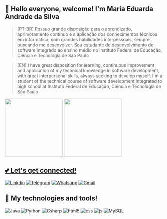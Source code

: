 ## 🌷 Hello everyone, welcome! I'm Maria Eduarda Andrade da Silva
<blockquote>[PT-BR] Possuo grande disposição para o aprendizado, aprimoramento contínuo e a aplicação dos conhecimentos técnicos em informática, com grandes habilidades interpessoais, sempre buscando me desenvolver. Sou estudante de desenvolvimento de software integrado ao ensino médio no Instituto Federal de Educação, Ciência e Tecnologia de São Paulo </blockquote>
<blockquote>[EN] I have great disposition for learning, continuous improvement and application of my technical knowledge in software development, with great interpersonal skills, always seeking to develop myself. I'm a student of the technical course of software development integrated to high school at Instituto Federal de Educação, Ciência e Tecnologia de São Paulo</blockquote>

<div>
    <a href="https://github.com/MariaAndradeS">
    <img height="185em" src="https://github-readme-stats.vercel.app/api?username=MariaAndradeS&show_icons=true&theme=omni"/>
    <img height="185em" src="https://github-readme-stats.vercel.app/api/top-langs/?username=MariaAndradeS&layout=compact&theme=omni"/>
</div>
  
## 💕 Let's get connected!
  [![Linkdin](https://img.shields.io/badge/LinkedIn-0077B5?style=for-the-badge&logo=linkedin&logoColor=white)](https://www.linkedin.com/in/maria-eduarda-andrade-da-silva-9b0351268/)
  [![Telegram](https://img.shields.io/badge/Telegram-2CA5E0?style=for-the-badge&logo=telegram&logoColor=white)](https://t.me/prettiestlady)
  [![Whatsapp](https://img.shields.io/badge/WhatsApp-25D366?style=for-the-badge&logo=whatsapp&logoColor=white)](https://api.whatsapp.com/send?phone=5511988315322&text=Ol%C3%A1!)
  [![Gmail](https://img.shields.io/badge/Gmail-D14836?style=for-the-badge&logo=gmail&logoColor=white)](mailto:dudinhaface2013@gmail.com?subject=Olá!&body=)
  
## 🎀 My technologies and tools!
 <div style="display: inline_block">
    <img align="center" alt="Java" src="https://img.shields.io/badge/Java-ED8B00?style=for-the-badge&logo=openjdk&logoColor=white" />
    <img align="center" alt="Python" src="https://img.shields.io/badge/Python-3776AB?style=for-the-badge&logo=python&logoColor=white" />
    <img align="center" alt="Csharp" src="https://img.shields.io/badge/C%23-239120?style=for-the-badge&logo=c-sharp&logoColor=white" />
    <img align="center" alt="html5" src="https://img.shields.io/badge/HTML5-E34F26?style=for-the-badge&logo=html5&logoColor=white" />
    <img align="center" alt="css" src="https://img.shields.io/badge/CSS3-1572B6?style=for-the-badge&logo=css3&logoColor=white" />
    <img align="center" alt="js" src="https://img.shields.io/badge/JavaScript-F7DF1E?style=for-the-badge&logo=javascript&logoColor=black" />
    <img align="center" alt="MySQL" src="https://img.shields.io/badge/MySQL-00000F?style=for-the-badge&logo=mysql&logoColor=white" />
</div><br/>
